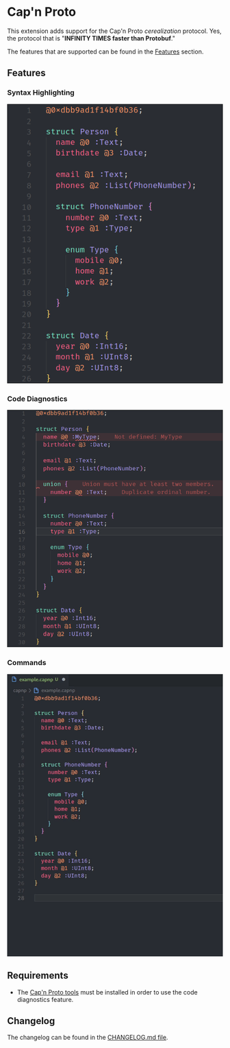 # Cap'n Proto
This extension adds support for the Cap'n Proto *cerealization* protocol. Yes, the protocol that is "**INFINITY TIMES faster than Protobuf**."

The features that are supported can be found in the [Features](#features) section.

## Features

### Syntax Highlighting
![Image demonstrating syntax highlighting](images/syntax-highlight.png)
### Code Diagnostics
![Image demonstrating code diagnostics](images/code-diagnostics.png)
### Commands
![Gif demonstrating commands](images/commands.gif)

## Requirements
 * The [Cap'n Proto tools](https://capnproto.org/install.html) must be installed in order to use the code diagnostics feature.

## Changelog
The changelog can be found in the [CHANGELOG.md file](CHANGELOG.md).
